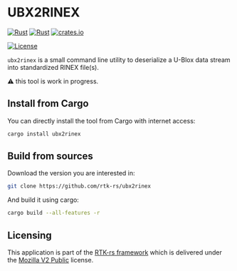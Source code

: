 UBX2RINEX
=========

[![Rust](https://github.com/rtk-rs/ubx2rinex/actions/workflows/rust.yml/badge.svg)](https://github.com/rtk-rs/ubx2rinex/actions/workflows/rust.yml)
[![Rust](https://github.com/rtk-rs/ubx2rinex/actions/workflows/daily.yml/badge.svg)](https://github.com/rtk-rs/ubx2rinex/actions/workflows/daily.yml)
[![crates.io](https://img.shields.io/crates/v/ubx2rinex.svg)](https://crates.io/crates/ubx2rinex)

[![License](https://img.shields.io/badge/license-MPL_2.0-orange?style=for-the-badge&logo=mozilla)](https://github.com/rtk-rs/ubx2rinex/blob/main/LICENSE)

`ubx2rinex` is a small command line utility to deserialize
a U-Blox data stream into standardized RINEX file(s).

:warning: this tool is work in progress.

## Install from Cargo

You can directly install the tool from Cargo with internet access:

```bash
cargo install ubx2rinex
```

## Build from sources

Download the version you are interested in:

```bash
git clone https://github.com/rtk-rs/ubx2rinex
```

And build it using cargo:

```bash
cargo build --all-features -r
```

## Licensing

This application is part of the [RTK-rs framework](https://github.com/rtk-rs) which
is delivered under the [Mozilla V2 Public](https://www.mozilla.org/en-US/MPL/2.0) license.

